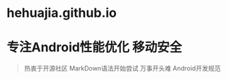 # hehuajia.github.io

# 专注Android性能优化  移动安全  
> 热衷于开源社区
> MarkDown语法开始尝试
> 万事开头难
> Android开发规范
>
>
>
